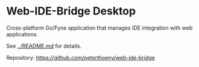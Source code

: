 # Web-IDE-Bridge Desktop

Cross-platform Go/Fyne application that manages IDE integration with web applications.

See [../README.md](../README.md) for details.

Repository: https://github.com/peterthoeny/web-ide-bridge
